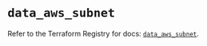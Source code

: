 # `data_aws_subnet`

Refer to the Terraform Registry for docs: [`data_aws_subnet`](https://registry.terraform.io/providers/hashicorp/aws/6.10.0/docs/data-sources/subnet).
